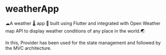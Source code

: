 # weatherApp
☁A weather 🌡 app 📱 built using Flutter and integrated with Open Weather map API to display weather conditions of any place in the world.🌏  

In this, Provider has been used for the state management and followed by the MVC architecture.
